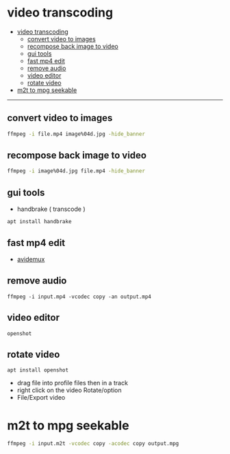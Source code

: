 # video transcoding

<!-- TOC -->
- [video transcoding](#video-transcoding)
  * [convert video to images](#convert-video-to-images)
  * [recompose back image to video](#recompose-back-image-to-video)
  * [gui tools](#gui-tools)
  * [fast mp4 edit](#fast-mp4-edit)
  * [remove audio](#remove-audio)
  * [video editor](#video-editor)
  * [rotate video](#rotate-video)
- [m2t to mpg seekable](#m2t-to-mpg-seekable)
<!-- TOCEND -->

<hr/>

## convert video to images

```sh
ffmpeg -i file.mp4 image%04d.jpg -hide_banner
```

## recompose back image to video

```sh
ffmpeg -i image%04d.jpg file.mp4 -hide_banner
```

## gui tools

- handbrake ( transcode )

```
apt install handbrake
```

## fast mp4 edit

- [avidemux](http://avidemux.sourceforge.net/download.html)

## remove audio

```
ffmpeg -i input.mp4 -vcodec copy -an output.mp4
```

## video editor

```
openshot
```

## rotate video

```
apt install openshot
```

- drag file into profile files then in a track
- right click on the video Rotate/option
- File/Export video

# m2t to mpg seekable

```sh
ffmpeg -i input.m2t -vcodec copy -acodec copy output.mpg
```
